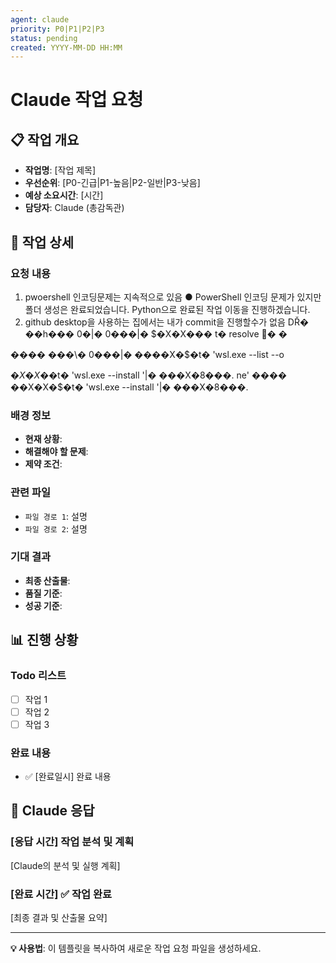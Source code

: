 ```yaml
---
agent: claude
priority: P0|P1|P2|P3
status: pending
created: YYYY-MM-DD HH:MM
---
```


# Claude 작업 요청

## 📋 작업 개요
- **작업명**: [작업 제목]
- **우선순위**: [P0-긴급|P1-높음|P2-일반|P3-낮음]
- **예상 소요시간**: [시간]
- **담당자**: Claude (총감독관)

## 🎯 작업 상세

### 요청 내용
1. pwoershell 인코딩문제는 지속적으로 있음
● PowerShell 인코딩 문제가 있지만 폴더 생성은
  완료되었습니다. Python으로 완료된 작업 이동을
  진행하겠습니다.
2. github desktop을 사용하는 집에서는 내가 commit을 진행할수가 없음
DŘ� ��h��� 0�|� 0���|� $�X�X��� t� resolve � �

���� ���\� 0���|� ����X�$�t� 'wsl.exe --list --o

$�X�X�$�t� 'wsl.exe --install <Distro>'|�  ���X�8���.
ne' ����
��X�X�$�t� 'wsl.exe --install <Distro>'|�  ���X�8���.



### 배경 정보
- **현재 상황**:
- **해결해야 할 문제**:
- **제약 조건**:

### 관련 파일
- `파일 경로 1`: 설명
- `파일 경로 2`: 설명

### 기대 결과
- **최종 산출물**:
- **품질 기준**:
- **성공 기준**:

## 📊 진행 상황

### Todo 리스트
- [ ] 작업 1
- [ ] 작업 2
- [ ] 작업 3

### 완료 내용
- ✅ [완료일시] 완료 내용

## 💬 Claude 응답

### [응답 시간] 작업 분석 및 계획

[Claude의 분석 및 실행 계획]

### [완료 시간] ✅ 작업 완료

[최종 결과 및 산출물 요약]

---

**💡 사용법**: 이 템플릿을 복사하여 새로운 작업 요청 파일을 생성하세요.
